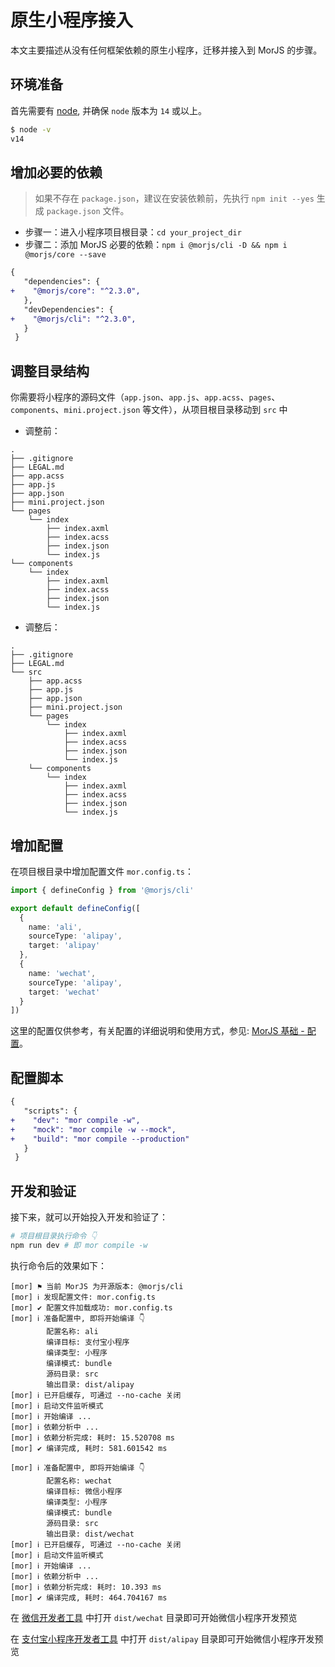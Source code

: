 # 原生小程序接入

本文主要描述从没有任何框架依赖的原生小程序，迁移并接入到 MorJS 的步骤。

## 环境准备

首先需要有 [node](https://nodejs.org/zh-cn/), 并确保 `node` 版本为 `14` 或以上。

```bash
$ node -v
v14
```

## 增加必要的依赖

> 如果不存在 `package.json`，建议在安装依赖前，先执行 `npm init --yes` 生成 `package.json` 文件。

- 步骤一：进入小程序项目根目录：`cd your_project_dir`
- 步骤二：添加 MorJS 必要的依赖：`npm i @morjs/cli -D && npm i @morjs/core --save`

```diff
{
   "dependencies": {
+    "@morjs/core": "^2.3.0",
   },
   "devDependencies": {
+    "@morjs/cli": "^2.3.0",
   }
 }
```

## 调整目录结构

你需要将小程序的源码文件（`app.json`、`app.js`、`app.acss`、`pages`、`components`、`mini.project.json` 等文件），从项目根目录移动到 `src` 中

- 调整前：

```
.
├── .gitignore
├── LEGAL.md
├── app.acss
├── app.js
├── app.json
├── mini.project.json
└── pages
    └── index
        ├── index.axml
        ├── index.acss
        ├── index.json
        └── index.js
└── components
    └── index
        ├── index.axml
        ├── index.acss
        ├── index.json
        └── index.js
```

- 调整后：

```
.
├── .gitignore
├── LEGAL.md
└── src
    ├── app.acss
    ├── app.js
    ├── app.json
    ├── mini.project.json
    └── pages
        └── index
            ├── index.axml
            ├── index.acss
            ├── index.json
            └── index.js
    └── components
        └── index
            ├── index.axml
            ├── index.acss
            ├── index.json
            └── index.js
```

## 增加配置

在项目根目录中增加配置文件 `mor.config.ts`：

```typescript
import { defineConfig } from '@morjs/cli'

export default defineConfig([
  {
    name: 'ali',
    sourceType: 'alipay',
    target: 'alipay'
  },
  {
    name: 'wechat',
    sourceType: 'alipay',
    target: 'wechat'
  }
])
```

这里的配置仅供参考，有关配置的详细说明和使用方式，参见: [MorJS 基础 - 配置](/guides/basic/config.md)。

## 配置脚本

```diff
{
   "scripts": {
+    "dev": "mor compile -w",
+    "mock": "mor compile -w --mock",
+    "build": "mor compile --production"
   }
 }
```

## 开发和验证

接下来，就可以开始投入开发和验证了：

```bash
# 项目根目录执行命令 👇
npm run dev # 即 mor compile -w
```

执行命令后的效果如下：

```
[mor] ⚑ 当前 MorJS 为开源版本: @morjs/cli
[mor] ℹ 发现配置文件: mor.config.ts
[mor] ✔ 配置文件加载成功: mor.config.ts
[mor] ℹ 准备配置中, 即将开始编译 👇
        配置名称: ali
        编译目标: 支付宝小程序
        编译类型: 小程序
        编译模式: bundle
        源码目录: src
        输出目录: dist/alipay
[mor] ℹ 已开启缓存, 可通过 --no-cache 关闭
[mor] ℹ 启动文件监听模式
[mor] ℹ 开始编译 ...
[mor] ℹ 依赖分析中 ...
[mor] ℹ 依赖分析完成: 耗时: 15.520708 ms
[mor] ✔ 编译完成, 耗时: 581.601542 ms

[mor] ℹ 准备配置中, 即将开始编译 👇
        配置名称: wechat
        编译目标: 微信小程序
        编译类型: 小程序
        编译模式: bundle
        源码目录: src
        输出目录: dist/wechat
[mor] ℹ 已开启缓存, 可通过 --no-cache 关闭
[mor] ℹ 启动文件监听模式
[mor] ℹ 开始编译 ...
[mor] ℹ 依赖分析中 ...
[mor] ℹ 依赖分析完成: 耗时: 10.393 ms
[mor] ✔ 编译完成, 耗时: 464.704167 ms
```

在 [微信开发者工具](https://developers.weixin.qq.com/miniprogram/dev/devtools/download.html) 中打开 `dist/wechat` 目录即可开始微信小程序开发预览

在 [支付宝小程序开发者工具](https://opendocs.alipay.com/mini/ide/download) 中打开 `dist/alipay` 目录即可开始微信小程序开发预览

